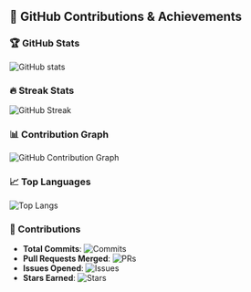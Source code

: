 ## 🚀 GitHub Contributions & Achievements

### 🏆 GitHub Stats
![GitHub stats](https://github-readme-stats.vercel.app/api?username=Ajay6601&show_icons=true&count_private=true&theme=radical)

### 🔥 Streak Stats
![GitHub Streak](https://github-readme-streak-stats.herokuapp.com/?user=Ajay6601&theme=radical)

### 📊 Contribution Graph
![GitHub Contribution Graph](https://github-readme-activity-graph.cyclic.app/graph?username=Ajay6601&theme=react-dark)

### 📈 Top Languages
![Top Langs](https://github-readme-stats.vercel.app/api/top-langs/?username=your-username&layout=compact&theme=radical)

### 🎯 Contributions
- **Total Commits**: ![Commits](https://badgen.net/github/commits/Ajay6601/)
- **Pull Requests Merged**: ![PRs](https://badgen.net/github/prs/Ajay6601/)
- **Issues Opened**: ![Issues](https://badgen.net/github/issues/Ajay6601/)
- **Stars Earned**: ![Stars](https://badgen.net/github/stars/Ajay6601/)

